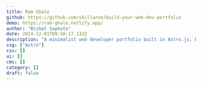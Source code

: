 ```yaml
---
title: Ram Ghale
github: https://github.com/skillaroo/build-your-web-dev-portfolio
demo: https://ram-ghale.netlify.app/
author: "Bishal Sapkota"
date: 2024-12-01T09:50:17.132Z
description: "A minimalist web developer portfolio built in Astro.js. Easily customizable with YAML."
ssg: ["Astro"]
css: []
ui: []
cms: []
category: []
draft: false
---
```

